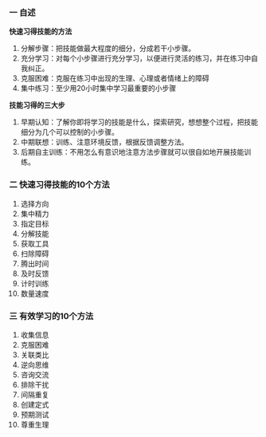 
### 一 自述

 **快速习得技能的方法**
1. 分解步骤：把技能做最大程度的细分，分成若干小步骤。
2. 充分学习：对每个小步骤进行充分学习，以便进行灵活的练习，并在练习中自我纠正。
3. 克服困难：克服在练习中出现的生理、心理或者情绪上的障碍
4. 集中练习：至少用20小时集中学习最重要的小步骤

**技能习得的三大步**
1. 早期认知：了解你即将学习的技能是什么，探索研究，想想整个过程，把技能细分为几个可以控制的小步骤。
2. 中期联想：训练、注意环境反馈，根据反馈调整方法。
3. 后期自主训练：不用怎么有意识地注意方法步骤就可以很自如地开展技能训练。

### 二 快速习得技能的10个方法

1. 选择方向
2. 集中精力
3. 指定目标
4. 分解技能
5. 获取工具
6. 扫除障碍
7. 腾出时间
8. 及时反馈
9. 计时训练
10. 数量速度

### 三 有效学习的10个方法

1. 收集信息
2. 克服困难
3. 关联类比
4. 逆向思维
5. 咨询交流
6. 排除干扰
7. 间隔重复
8. 创建定式
9. 预期测试
10. 尊重生理
